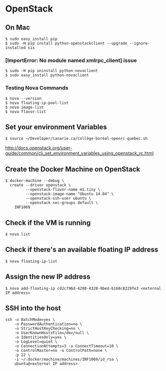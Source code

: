 # OpenStack


## On Mac

```
$ sudo easy_install pip
$ sudo -H pip install python-openstackclient --upgrade --ignore-installed six
```

### [ImportError: No module named xmlrpc_client] issue

```
$ sudo -H pip uninstall python-novaclient
$ sudo easy_install python-novaclient
```

### Testing Nova Commands

```
$ nova --version
$ nova floating-ip-pool-list
$ nova image-list
$ nova flavor-list
```
## Set your environment Variables

```
$ source ~/Developer/canarie.ca/collège-boréal-openrc-quebec.sh
```

http://docs.openstack.org/user-guide/common/cli_set_environment_variables_using_openstack_rc.html

## Create the Docker Machine on OpenStack

```
$ docker-machine --debug \
  create --driver openstack \
         --openstack-flavor-name m1.tiny \
         --openstack-image-name "Ubuntu 14.04" \
         --openstack-ssh-user ubuntu \
         --openstack-sec-groups default \
    INF1069
```
## Check if the VM is running

```
$ nova list
```

## Check if there's an available floating IP address

```
$ nova floating-ip-list
```

## Assign the new IP address

```
$ nova add-floating-ip cd2c796d-4280-4328-9bed-b168c8229fe3 <external IP address>
```

## SSH into the host

```
ssh -o BatchMode=yes \
    -o PasswordAuthentication=no \
    -o StrictHostKeyChecking=no \
    -o UserKnownHostsFile=/dev/null \
    -o IdentitiesOnly=yes \
    -o LogLevel=quiet \
    -o ConnectionAttempts=3 -o ConnectTimeout=10 \
    -o ControlMaster=no -o ControlPath=none \
    -p 22 \
    -i ~/.docker/machine/machines/INF1069/id_rsa \
    ubuntu@<external IP address>
```
